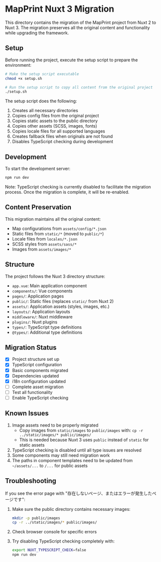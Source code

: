 # MapPrint Nuxt 3 Migration

This directory contains the migration of the MapPrint project from Nuxt 2 to Nuxt 3. The migration preserves all the original content and functionality while upgrading the framework.

## Setup

Before running the project, execute the setup script to prepare the environment:

```bash
# Make the setup script executable
chmod +x setup.sh

# Run the setup script to copy all content from the original project
./setup.sh
```

The setup script does the following:
1. Creates all necessary directories
2. Copies config files from the original project
3. Copies static assets to the public directory
4. Copies other assets (SCSS, images, fonts)
5. Copies locale files for all supported languages
6. Creates fallback files when originals are not found
7. Disables TypeScript checking during development

## Development

To start the development server:

```bash
npm run dev
```

Note: TypeScript checking is currently disabled to facilitate the migration process. Once the migration is complete, it will be re-enabled.

## Content Preservation

This migration maintains all the original content:
- Map configurations from `assets/config/*.json`
- Static files from `static/*` (moved to `public/*`)
- Locale files from `locales/*.json`
- SCSS styles from `assets/sass/*`
- Images from `assets/images/*`

## Structure

The project follows the Nuxt 3 directory structure:

- `app.vue`: Main application component
- `components/`: Vue components
- `pages/`: Application pages
- `public/`: Static files (replaces `static/` from Nuxt 2)
- `assets/`: Application assets (styles, images, etc.)
- `layouts/`: Application layouts
- `middleware/`: Nuxt middleware
- `plugins/`: Nuxt plugins
- `types/`: TypeScript type definitions
- `@types/`: Additional type definitions

## Migration Status

- [x] Project structure set up
- [x] TypeScript configuration
- [x] Basic components migrated
- [x] Dependencies updated
- [x] i18n configuration updated
- [ ] Complete asset migration
- [ ] Test all functionality
- [ ] Enable TypeScript checking

## Known Issues

1. Image assets need to be properly migrated
   - Copy images from `static/images` to `public/images` with: `cp -r ../static/images/* public/images/`
   - This is needed because Nuxt 3 uses `public` instead of `static` for static assets
2. TypeScript checking is disabled until all type issues are resolved
3. Some components may still need migration work
4. The paths in component templates need to be updated from `~/assets/...` to `/...` for public assets

## Troubleshooting

If you see the error page with "存在しないページ、またはエラーが発生したページです":

1. Make sure the public directory contains necessary images:
   ```bash
   mkdir -p public/images
   cp -r ../static/images/* public/images/
   ```

2. Check browser console for specific errors
3. Try disabling TypeScript checking completely with:
   ```bash
   export NUXT_TYPESCRIPT_CHECK=false
   npm run dev
   ```